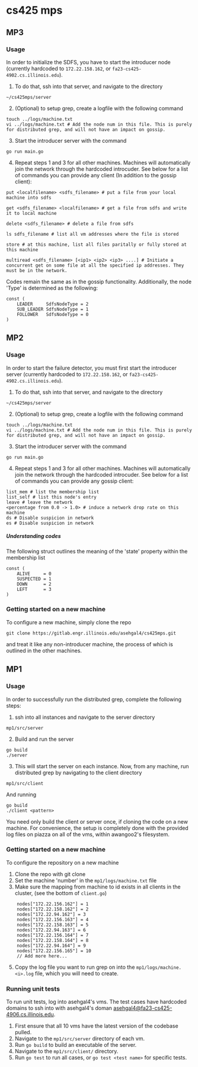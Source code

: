 # cs425 mps

## MP3

### Usage

In order to initialize the SDFS, you have to start the introducer node (currently hardcoded to ```172.22.158.162```, or ```fa23-cs425-4902.cs.illinois.edu```). 

1. To do that, ssh into that server, and navigate to the directory 
```
~/cs425mps/server
```
2. (Optional) to setup grep, create a logfile with the following command
```
touch ../logs/machine.txt
vi ../logs/machine.txt # Add the node num in this file. This is purely for distributed grep, and will not have an impact on gossip.
```
3. Start the introducer server with the command 
```
go run main.go
```
4. Repeat steps 1 and 3 for all other machines. Machines will automatically join the network through the hardcoded introcuder. See below for a list of commands you can provide any client (In addition to the gossip client):
```
put <localfilename> <sdfs_filename> # put a file from your local machine into sdfs

get <sdfs_filename> <localfilename> # get a file from sdfs and write it to local machine

delete <sdfs_filename> # delete a file from sdfs

ls sdfs_filename # list all vm addresses where the file is stored

store # at this machine, list all files paritally or fully stored at this machine

multiread <sdfs_filename> [<ip1> <ip2> <ip3> ....] # Initiate a concurrent get on some file at all the specified ip addresses. They must be in the network.
```

Codes remain the same as in the gossip functionality. Additionally, the node 'Type' is determined as the following:

```
const (
	LEADER     SdfsNodeType = 2
	SUB_LEADER SdfsNodeType = 1
	FOLLOWER   SdfsNodeType = 0
)
```

## MP2

### Usage

In order to start the failure detector, you must first start the introducer server (currently hardcoded to ```172.22.158.162```, or ```fa23-cs425-4902.cs.illinois.edu```). 

1. To do that, ssh into that server, and navigate to the directory 
```
~/cs425mps/server
```
2. (Optional) to setup grep, create a logfile with the following command
```
touch ../logs/machine.txt
vi ../logs/machine.txt # Add the node num in this file. This is purely for distributed grep, and will not have an impact on gossip.
```
3. Start the introducer server with the command 
```
go run main.go
```
4. Repeat steps 1 and 3 for all other machines. Machines will automatically join the network through the hardcoded introcuder. See below for a list of commands you can provide any gossip client:
```
list_mem # list the membership list
list_self # list this node's entry
leave # leave the network
<percentage from 0.0 -> 1.0> # induce a network drop rate on this machine
ds # Disable suspicion in network
es # Disable suspicion in network
```

##### Understanding codes
The following struct outlines the meaning of the 'state' property within the membership list
```
const (
	ALIVE     = 0
	SUSPECTED = 1
	DOWN      = 2
	LEFT      = 3
)
```

### Getting started on a new machine

To configure a new machine, simply clone the repo
```
git clone https://gitlab.engr.illinois.edu/asehgal4/cs425mps.git
```
and treat it like any non-introducer machine, the process of which is outlined in the other machines.



## MP1 

### Usage

In order to successfully run the distributed grep, complete the following steps:

1. ssh into all instances and navigate to the server directory
```
mp1/src/server
```
2. Build and run the server
```
go build
./server
```
3. This will start the server on each instance. Now, from any machine, run distributed grep by navigating to the client directory
```
mp1/src/client
```
And running 
```
go build
./client <pattern>
```
You need only build the client or server once, if cloning the code on a new machine. For convenience, the setup is completely done with the provided log files on piazza on all of the vms, within awangoo2's filesystem.

### Getting started on a new machine

To configure the repository on a new machine
1. Clone the repo with git clone
2. Set the machine 'number' in the ```mp1/logs/machine.txt``` file
3. Make sure the mapping from machine to id exists in all clients in the cluster, (see the bottom of ```client.go```)
```
	nodes["172.22.156.162"] = 1
	nodes["172.22.158.162"] = 2
	nodes["172.22.94.162"] = 3
	nodes["172.22.156.163"] = 4
	nodes["172.22.158.163"] = 5
	nodes["172.22.94.163"] = 6
	nodes["172.22.156.164"] = 7
	nodes["172.22.158.164"] = 8
	nodes["172.22.94.164"] = 9
	nodes["172.22.156.165"] = 10
    // Add more here...
```
5. Copy the log file you want to run grep on into the ```mp1/logs/machine.<i>.log``` file, which you will need to create.

### Running unit tests

To run unit tests, log into asehgal4's vms. The test cases have hardcoded domains to ssh into with asehgal4's doman asehgal4@fa23-cs425-4906.cs.illinois.edu. 

1. First ensure that all 10 vms have the latest version of the codebase pulled.
2. Navigate to the ```mp1/src/server``` directory of each vm.
3. Run ```go build``` to build an executable of the server. 
3. Navigate to the ```mp1/src/client/``` directory.
4. Run ```go test``` to run all cases, or ```go test <test name>``` for specific tests.
